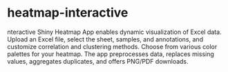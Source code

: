 # heatmap-interactive
nteractive Shiny Heatmap App enables dynamic visualization of Excel data. Upload an Excel file, select the sheet, samples, and annotations, and customize correlation and clustering methods. Choose from various color palettes for your heatmap. The app preprocesses data, replaces missing values, aggregates duplicates, and offers PNG/PDF downloads.
